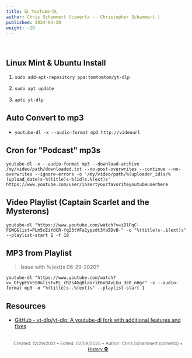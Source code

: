 ```yaml
---
title: 💻 YouTube-DL
author: Chris Schammert (csmertx -- Christopher Schammert )
published: 2024-04-20
weight: -20
---
```


<!-- The content of this website was written by Christopher Schammert aka Chris Schammert -->

<br />

## Linux Mint & Ubuntu Install

1. ```sudo add-apt-repository ppa:tomtomtom/yt-dlp```

2. ```sudo apt update```

3. ```apti yt-dlp```

## Auto Convert to mp3

- ```youtube-dl -x --audio-format mp3 http://videourl```

## Cron for "Podcast" mp3s

```
youtube-dl -x --audio-format mp3 --download-archive /my/video/path/downloaded.txt --no-post-overwrites --continue --no-overwrites --ignore-errors -o '/my/video/path/%(uploader_id)s/%(upload_date)s-%(title)s-%(id)s.%(ext)s' https://www.youtube.com/user/insertyourfavoriteyoutubeuserhere
```

## Video Playlist (Captain Scarlet and the Mysterons)
```
youtube-dl "https://www.youtube.com/watch?v=iDlFqC-FGWQ&list=PLm5cEiYdCR-fq23tVFa1ypzdt3Ya5DvB-" -o "%(title)s-.$(ext)s" --playlist-start 1 -f 18
```

## MP3 from Playlist

> Issue with %(ext)s 06-29-2020?
```
youtube-dl "https://www.youtube.com/watch?v=_DFypFVnSS0&list=PL_rR2s4GqBlaoriE6n0AvLGu_3e0_nHgr" -x --audio-format mp3 -o "%(title)s-.%(ext)s" --playlist-start 1
```

## Resources

- [GitHub - yt-dlp/yt-dlp: A youtube-dl fork with additional features and fixes](https://github.com/yt-dlp/yt-dlp "Github.com | yt-dlp / yt-dlp")

<br />

<div style="text-align: center; font-size:12px; color:dimgray">
    Created: 12/29/2021 • Edited: 02/09/2025 • Author: Chris Schammert (csmertx) • 
    <a href="https://github.com/csmertx/csmertx.github.io/commits/main/content/Linux/Software/youtube-dl.md" 
       title="Github.com | csmertx \ csmertx.github.io \ commits \ main \ content \ Linux \ Software \ Youtube-DL">
       History 🕵️
    </a>
</div>